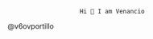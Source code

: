                         Hi 👋 I am Venancio
                        
@v6ovportillo

<!---
V6ovportillo/V6ovportillo is a ✨ special ✨ repository because its `README.md` (this file) appears on your GitHub profile.
You can click the Preview link to take a look at your changes.
--->
